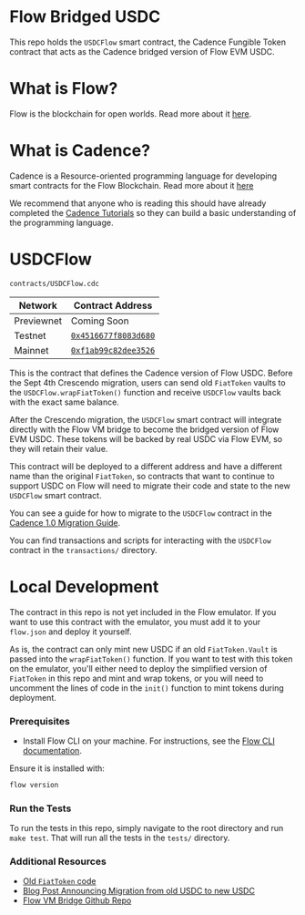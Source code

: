 # Flow Bridged USDC

This repo holds the `USDCFlow` smart contract, the Cadence 
Fungible Token contract that acts as the Cadence bridged version of
Flow EVM USDC.

# What is Flow?

Flow is the blockchain for open worlds. Read more about it [here](https://www.flow.com/).

# What is Cadence?

Cadence is a Resource-oriented programming language 
for developing smart contracts for the Flow Blockchain.
Read more about it [here](https://www.cadence-lang.org)

We recommend that anyone who is reading this should have already
completed the [Cadence Tutorials](https://cadence-lang.org/docs/tutorial/first-steps) 
so they can build a basic understanding of the programming language.

# USDCFlow

`contracts/USDCFlow.cdc`

| Network       | Contract Address     |
| ------------- | -------------------- |
| Previewnet    | Coming Soon |
| Testnet       | [`0x4516677f8083d680`](https://contractbrowser.com/A.4516677f8083d680.USDCFlow) |
| Mainnet       | [`0xf1ab99c82dee3526`]() |

This is the contract that defines the Cadence version of Flow USDC. 
Before the Sept 4th Crescendo migration, users can send
old `FiatToken` vaults to the `USDCFlow.wrapFiatToken()` function
and receive `USDCFlow` vaults back with the exact same balance.

After the Crescendo migration, the `USDCFlow` smart contract
will integrate directly with the Flow VM bridge to become
the bridged version of Flow EVM USDC. These tokens will be backed
by real USDC via Flow EVM, so they will retain their value.

This contract will be deployed to a different address
and have a different name than the original `FiatToken`,
so contracts that want to continue to support USDC on Flow
will need to migrate their code and state to the new `USDCFlow`
smart contract.

You can see a guide for how to migrate to the `USDCFlow` contract
in the [Cadence 1.0 Migration Guide](https://cadence-lang.org/docs/cadence-migration-guide/).

You can find transactions and scripts for interacting with the `USDCFlow` contract in the `transactions/` directory.

# Local Development

The contract in this repo is not yet included in the Flow emulator.
If you want to use this contract with the emulator,
you must add it to your `flow.json` and deploy it yourself.

As is, the contract can only mint new USDC if an old `FiatToken.Vault`
is passed into the `wrapFiatToken()` function. If you want to 
test with this token on the emulator, you'll either need
to deploy the simplified version of `FiatToken`
in this repo and mint and wrap tokens,
or you will need to uncomment the lines of code
in the `init()` function to mint tokens during deployment.

### Prerequisites

- Install Flow CLI on your machine. For instructions, see the [Flow CLI documentation](https://developers.flow.com/tools/flow-cli/install).

Ensure it is installed with:

```sh
flow version
```

### Run the Tests

To run the tests in this repo, simply navigate
to the root directory and run `make test`.
That will run all the tests in the `tests/` directory.

### Additional Resources

- [Old `FiatToken` code](https://github.com/flow-usdc/flow-usdc)
- [Blog Post Announcing Migration from old USDC to new USDC](https://www.flow.com/post/stablecoins-on-flow-evolving-for-interoperability)
- [Flow VM Bridge Github Repo](https://github.com/onflow/flow-evm-bridge/tree/main)